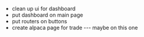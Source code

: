 - clean up ui for dashboard
- put dashboard on main page
- put routers on buttons
- create alpaca page for trade --- maybe on this one
